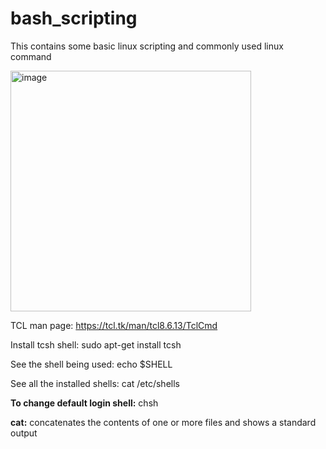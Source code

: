 # bash_scripting
This contains some basic linux scripting and commonly used linux command

<img width="385" alt="image" src="https://github.com/user-attachments/assets/2bef1959-00ac-4d56-9893-6b6894e6e4de" />

TCL man page: https://tcl.tk/man/tcl8.6.13/TclCmd

Install tcsh shell: sudo apt-get install tcsh

See the shell being used: echo $SHELL

See all the installed shells: cat /etc/shells

**To change default login shell:** chsh

**cat:** concatenates the contents of one or more files and shows a standard output
